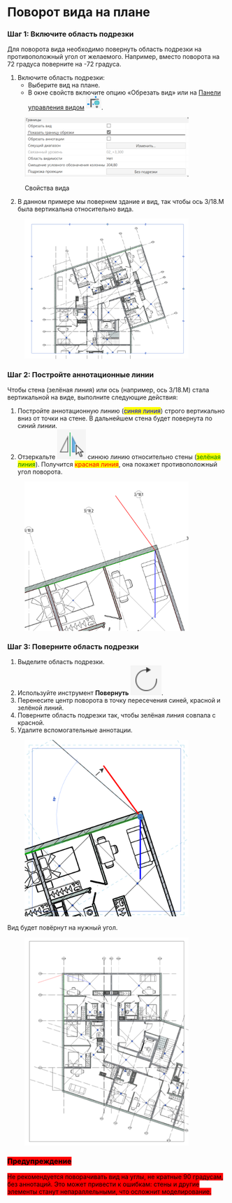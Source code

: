 # Поворот вида на плане

### Шаг 1: Включите область подрезки

Для поворота вида необходимо повернуть область подрезки на противоположный угол от желаемого. Например, вместо поворота на 72 градуса поверните на -72 градуса.

1. Включите область подрезки:
   * Выберите вид на плане.
   * В окне свойств включите опцию «Обрезать вид» или на [Панели управления видом](https://help.autodesk.com/view/RVT/2017/RUS/?guid=GUID-42872B9F-A4DE-472A-A88C-77879ACEC93E) <img src="../../../.gitbook/assets/image.png" alt="" data-size="line">.

<div align="left"><figure><img src="../../../.gitbook/assets/image (4).png" alt="" width="375"><figcaption><p>Свойства вида</p></figcaption></figure></div>

2. В данном примере мы повернем здание и вид, так чтобы ось 3/18.М была вертикальна относительно вида.

<div align="left"><figure><img src="../../../.gitbook/assets/image (6).png" alt="" width="375"><figcaption></figcaption></figure></div>

### Шаг 2: Постройте аннотационные линии

Чтобы стена (зелёная линия) или ось (например, ось 3/18.М) стала вертикальной на виде, выполните следующие действия:

1. Постройте аннотационную линию (<mark style="color:blue;">синяя линия</mark>) строго вертикально вниз от точки на стене. В дальнейшем стена будет повернута по синий линии.
2. Отзеркальте <img src="../../../.gitbook/assets/image (2).png" alt="" data-size="line"> синюю линию относительно стены (<mark style="color:green;">зелёная линия</mark>). Получится <mark style="color:red;">красная линия</mark>, она покажет противоположный угол поворота.

<div align="left"><figure><img src="../../../.gitbook/assets/image (2) (1) (1).png" alt="" width="375"><figcaption></figcaption></figure></div>

### Шаг 3: Поверните область подрезки

1. Выделите область подрезки.
2. Используйте инструмент **Повернуть** <img src="../../../.gitbook/assets/image (1) (1).png" alt="" data-size="line">.
3. Перенесите центр поворота в точку пересечения синей, красной и зелёной линий.
4. Поверните область подрезки так, чтобы зелёная линия совпала с красной.
5. Удалите вспомогательные аннотации.

<div align="left"><figure><img src="../../../.gitbook/assets/image (1) (1) (1).png" alt="" width="375"><figcaption></figcaption></figure></div>

Вид будет повёрнут на нужный угол.

<div align="left"><figure><img src="../../../.gitbook/assets/image (5).png" alt="" width="375"><figcaption></figcaption></figure></div>

### <mark style="background-color:red;">Предупреждение</mark>

<mark style="background-color:red;">Не рекомендуется поворачивать вид на углы, не кратные 90 градусам, без аннотаций. Это может привести к ошибкам: стены и другие элементы станут непараллельными, что осложнит моделирование.</mark>
